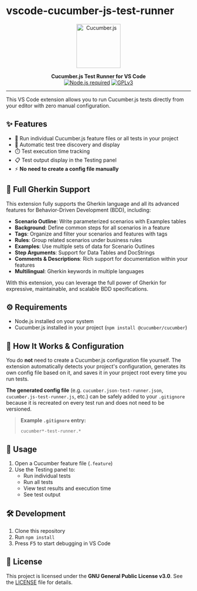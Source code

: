 # vscode-cucumber-js-test-runner

<p align="center">
  <img src="https://raw.githubusercontent.com/cucumber/cucumber/main/images/cucumber-logo.svg" alt="Cucumber.js" width="120"/>
</p>

<p align="center">
  <b>Cucumber.js Test Runner for VS Code</b><br>
  <a href="https://nodejs.org/"><img src="https://img.shields.io/badge/Node.js-Required-green?logo=node.js" alt="Node.js required"></a>
  <a href="https://www.gnu.org/licenses/gpl-3.0.html"><img src="https://img.shields.io/badge/License-GPLv3-blue.svg" alt="GPLv3"></a>
</p>

---

This VS Code extension allows you to run Cucumber.js tests directly from your editor with zero manual configuration.

## ✨ Features

- 🚀 Run individual Cucumber.js feature files or all tests in your project
- 🌳 Automatic test tree discovery and display
- ⏱️ Test execution time tracking
- 📋 Test output display in the Testing panel
- ⚡ **No need to create a config file manually**

## 🥒 Full Gherkin Support

This extension fully supports the Gherkin language and all its advanced features for Behavior-Driven Development (BDD), including:

- **Scenario Outline**: Write parameterized scenarios with Examples tables
- **Background**: Define common steps for all scenarios in a feature
- **Tags**: Organize and filter your scenarios and features with tags
- **Rules**: Group related scenarios under business rules
- **Examples**: Use multiple sets of data for Scenario Outlines
- **Step Arguments**: Support for Data Tables and DocStrings
- **Comments & Descriptions**: Rich support for documentation within your features
- **Multilingual**: Gherkin keywords in multiple languages

With this extension, you can leverage the full power of Gherkin for expressive, maintainable, and scalable BDD specifications.

## ⚙️ Requirements

- Node.js installed on your system
- Cucumber.js installed in your project (`npm install @cucumber/cucumber`)

## 🔧 How It Works & Configuration

You do **not** need to create a Cucumber.js configuration file yourself. The extension automatically detects your project's configuration, generates its own config file based on it, and saves it in your project root every time you run tests.

**The generated config file** (e.g. `cucumber.json-test-runner.json`, `cucumber.js-test-runner.js`, etc.) can be safely added to your `.gitignore` because it is recreated on every test run and does not need to be versioned.

> **Example `.gitignore` entry:**
>
> ```
> cucumber*-test-runner.*
> ```

## 🚦 Usage

1. Open a Cucumber feature file (`.feature`)
2. Use the Testing panel to:
   - Run individual tests
   - Run all tests
   - View test results and execution time
   - See test output

## 🛠️ Development

1. Clone this repository
2. Run `npm install`
3. Press <kbd>F5</kbd> to start debugging in VS Code

## 📄 License

This project is licensed under the **GNU General Public License v3.0**. See the [LICENSE](./LICENSE) file for details.
